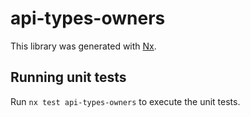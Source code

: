 # api-types-owners

This library was generated with [Nx](https://nx.dev).

## Running unit tests

Run `nx test api-types-owners` to execute the unit tests.
